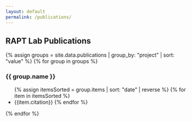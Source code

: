 ```yaml
---
layout: default
permalink: /publications/
---
```


## RAPT Lab Publications

{% assign groups = site.data.publications | group_by: "project" | sort: "value" %}
{% for group in groups %}
<h3>{{ group.name }}</h3>
<ul>
{% assign itemsSorted = group.items | sort: "date" | reverse %}
{% for item in itemsSorted %}
<li>{{item.citation}}
{% endfor %}

</ul>
{% endfor %}
